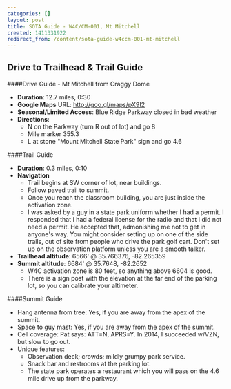 ```yaml
---
categories: []
layout: post
title: SOTA Guide - W4C/CM-001, Mt Mitchell
created: 1411331922
redirect_from: /content/sota-guide-w4ccm-001-mt-mitchell
---
```

Drive to Trailhead & Trail Guide
--------------------------------------------------------
####Drive Guide - Mt Mitchell from Craggy Dome

* **Duration**: 12.7 miles, 0:30
* **Google Maps** URL: http://goo.gl/maps/pX9I2 
* **Seasonal/Limited Access**: Blue Ridge Parkway closed in bad weather
* **Directions**:
    * N on the Parkway (turn R out of lot) and go 8
    * Mile marker 355.3
    * L at stone "Mount Mitchell State Park" sign and go 4.6

####Trail Guide

* **Duration**: 0.3 miles, 0:10
* **Navigation**
    * Trail begins at SW corner of lot, near buildings.
    * Follow paved trail to summit.
    * Once you reach the classroom building, you are just inside the activation zone.
    * I was asked by a guy in a state park uniform whether I had a permit.  I responded that I had a federal license for the radio and that I did not need a permit.  He accepted that, admonishing me not to get in anyone's way.  You might consider setting up on one of the side trails, out of site from people who drive the park golf cart.  Don't set up on the observation platform unless you are a smooth talker.
* **Trailhead altitude**: 6566' @ 35.766376, -82.265359
* **Summit altitude**: 6684' @ 35.7648, -82.2652
    * W4C activation zone is 80 feet, so anything above 6604 is good.
    * There is a sign post with the elevation at the far end of the parking lot, so you can calibrate your altimeter.

####Summit Guide

* Hang antenna from tree: Yes, if you are away from the apex of the summit.
* Space to guy mast: Yes, if you are away from the apex of the summit.
* Cell coverage: Pat says: ATT=N, APRS=Y. In 2014, I succeeded w/VZN, but slow to go out.
* Unique features:
    * Observation deck; crowds; mildly grumpy park service.
    * Snack bar and restrooms at the parking lot.
    * The state park operates a restaurant which you will pass on the 4.6 mile drive up from the parkway.
